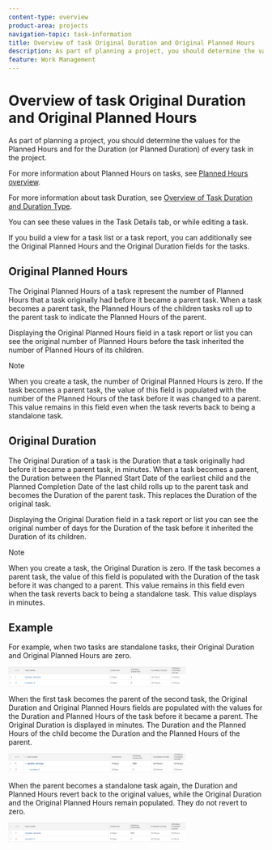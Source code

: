 ```yaml
---
content-type: overview
product-area: projects
navigation-topic: task-information
title: Overview of task Original Duration and Original Planned Hours
description: As part of planning a project, you should determine the values for the Planned Hours and for the Duration (or Planned Duration) of every task in the project.
feature: Work Management
---
```


# Overview of task Original Duration and Original Planned Hours

As part of planning a project, you should determine the values for the Planned Hours and for the Duration (or Planned Duration) of every task in the project.

For more information about Planned Hours on tasks, see [Planned Hours overview](../../../manage-work/tasks/task-information/planned-hours.md).

For more information about task Duration, see [Overview of Task Duration and Duration Type](../../../manage-work/tasks/taskdurtn/task-duration-and-duration-type.md).

You can see these values in the Task Details tab, or while editing a task.

If you build a view for a task list or a task report, you can additionally see the Original Planned Hours and the Original Duration fields for the tasks.

## Original Planned Hours

The Original Planned Hours of a task represent the number of Planned Hours that a task originally had before it became a parent task. When a task becomes a parent task, the Planned Hours of the children tasks roll up to the parent task to indicate the Planned Hours of the parent.

Displaying the Original Planned Hours field in a task report or list you can see the original number of Planned Hours before the task inherited the number of Planned Hours of its children.

>[!NOTE]
>
>When you create a task, the number of Original Planned Hours is zero. If the task becomes a parent task, the value of this field is populated with the number of the Planned Hours of the task before it was changed to a parent. This value remains in this field even when the task reverts back to being a standalone task.

## Original Duration

The Original Duration of a task is the Duration that a task originally had before it became a parent task, in minutes. When a task becomes a parent, the Duration between the Planned Start Date of the earliest child and the Planned Completion Date of the last child rolls up to the parent task and becomes the Duration of the parent task. This replaces the Duration of the original task.

Displaying the Original Duration field in a task report or list you can see the original number of days for the Duration of the task before it inherited the Duration of its children.

>[!NOTE]
>
>When you create a task, the Original Duration is zero. If the task becomes a parent task, the value of this field is populated with the Duration of the task before it was changed to a parent. This value remains in this field even when the task reverts back to being a standalone task. This value displays in minutes.

## Example

For example, when two tasks are standalone tasks, their Original Duration and Original Planned Hours are zero.

![original_planned_hours_and_duration_without_parent.png](assets/original-planned-hours-and-duration-without-parent-350x38.png)

When the first task becomes the parent of the second task, the Original Duration and Original Planned Hours fields are populated with the values for the Duration and Planned Hours of the task before it became a parent. The Original Duration is displayed in minutes. The Duration and the Planned Hours of the child become the Duration and the Planned Hours of the parent.

![original_and_planned_hours_with_a_parent_task.png](assets/original-and-planned-hours-with-a-parent-task-350x38.png)

When the parent becomes a standalone task again, the Duration and Planned Hours revert back to the original values, while the Original Duration and the Original Planned Hours remain populated. They do not revert to zero.

![original_duration_and_planned_hours_after_reversal_of_a_parent.png](assets/original-duration-and-planned-hours-after-reversal-of-a-parent-350x39.png)

